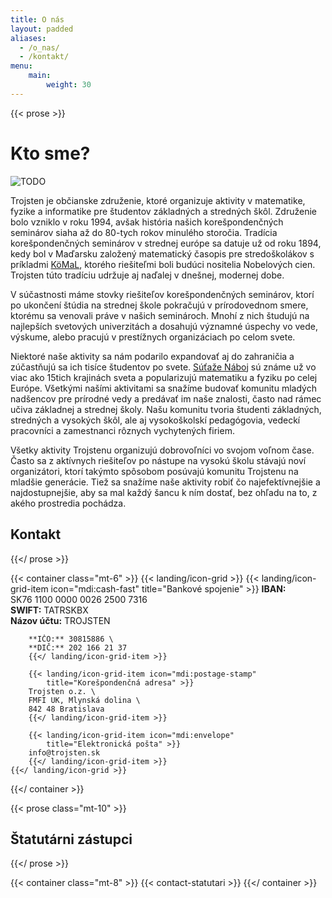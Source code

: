 ```yaml
---
title: O nás
layout: padded
aliases:
  - /o_nas/
  - /kontakt/
menu:
    main:
        weight: 30
---
```


{{< prose >}}

# Kto sme?

![TODO](https://ltt.trojsten.sk/graphics/ltt2022-2.jpg)

Trojsten je občianske združenie, ktoré organizuje aktivity v matematike, fyzike a informatike pre študentov
základných a stredných škôl. Združenie bolo vzniklo v roku 1994, avšak história našich korešpondenčných seminárov siaha
až do 80-tych rokov minulého storočia. Tradícia korešpondenčných seminárov v strednej európe sa datuje už od roku 1894,
kedy bol v Maďarsku založený matematický časopis pre stredoškolákov s príkladmi [KöMaL](https://www.komal.hu/), ktorého riešiteľmi boli budúci
nositelia Nobelových cien. Trojsten túto tradíciu udržuje aj naďalej v dnešnej, modernej dobe.

V súčastnosti máme stovky riešiteľov korešpondenčných seminárov, ktorí po ukončení štúdia na strednej škole pokračujú
v prírodovednom smere, ktorému sa venovali práve v našich seminároch. Mnohí z nich študujú na najlepších svetových univerzitách
a dosahujú významné úspechy vo vede, výskume, alebo pracujú v prestížnych organizáciach po celom svete.

Niektoré naše aktivity sa nám podarilo expandovať aj do zahraničia a zúčastňujú sa ich tisíce študentov po svete.
[Súťaže Náboj](https://naboj.org/) sú známe už vo viac ako 15tich krajinách sveta a popularizujú matematiku a fyziku po celej Európe.
Všetkými našími aktivitami sa snažíme budovať komunitu mladých nadšencov pre prírodné vedy a predávať im naše znalosti, často
nad rámec učiva základnej a strednej školy. Našu komunitu tvoria študenti základných, stredných a vysokých škôl, ale aj
vysokoškolskí pedagógovia, vedeckí pracovníci a zamestnanci rôznych vychytených firiem.

Všetky aktivity Trojstenu organizujú dobrovoľníci vo svojom voľnom čase. Často sa z aktívnych riešiteľov po nástupe na vysokú
školu stávajú noví organizátori, ktorí takýmto spôsobom posúvajú komunitu Trojstenu na mladšie generácie. Tiež sa snažíme
naše aktivity robiť čo najefektívnejšie a najdostupnejšie, aby sa mal každý šancu k ním dostať, bez ohľadu na to, z akého
prostredia pochádza.

## Kontakt

{{</ prose >}}

{{< container class="mt-6" >}}
    {{< landing/icon-grid >}}
        {{< landing/icon-grid-item icon="mdi:cash-fast"
            title="Bankové spojenie" >}}
        **IBAN:** SK76&nbsp;1100&nbsp;0000&nbsp;0026&nbsp;2500&nbsp;7316 \
        **SWIFT:** TATRSKBX \
        **Názov účtu:** TROJSTEN
    
        **IČO:** 30815886 \
        **DIČ:** 202 166 21 37
        {{</ landing/icon-grid-item >}}
    
        {{< landing/icon-grid-item icon="mdi:postage-stamp"
            title="Korešpondenčná adresa" >}}
        Trojsten o.z. \
        FMFI UK, Mlynská dolina \
        842 48 Bratislava
        {{</ landing/icon-grid-item >}}
    
        {{< landing/icon-grid-item icon="mdi:envelope"
            title="Elektronická pošta" >}}
        info@trojsten.sk
        {{</ landing/icon-grid-item >}}
    {{</ landing/icon-grid >}}
{{</ container >}}

{{< prose class="mt-10" >}}
## Štatutárni zástupci
{{</ prose >}}

{{< container class="mt-8" >}}
{{< contact-statutari >}}
{{</ container >}}

